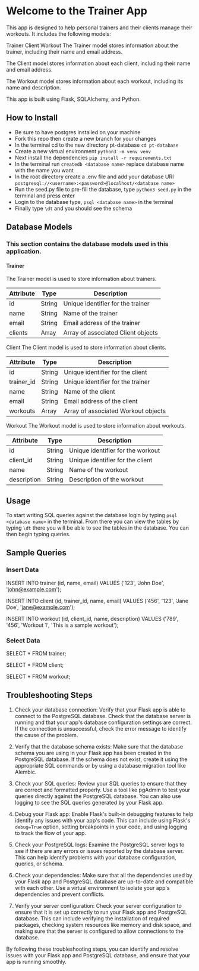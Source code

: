 # Welcome to the Trainer App
This app is designed to help personal trainers and their clients manage their workouts. It includes the following models:

Trainer
Client
Workout
The Trainer model stores information about the trainer, including their name and email address.

The Client model stores information about each client, including their name and email address.

The Workout model stores information about each workout, including its name and description.

This app is built using Flask, SQLAlchemy, and Python.

## How to Install
- Be sure to have postgres installed on your machine
- Fork this repo then create a new branch for your changes
- In the terminal cd to the new directory pt-database `cd pt-database`
- Create a new virtual environment `python3 -m venv venv`
- Next install the dependencies `pip install -r requirements.txt`
- In the terminal run `createdb <database name>` replace database name with the name you want
- In the root directory create a .env file and add your database URI `postgresql://<username>:<password>@localhost/<database name>`
- Run the seed.py file to pre-fill the database, type `python3 seed.py` in the terminal and press enter
- Login to the database type, `psql <database name>` in the terminal
- Finally type `\dt` and you should see the schema

## Database Models
### This section contains the database models used in this application.
#### Trainer
The Trainer model is used to store information about trainers.

| Attribute | Type | Description |
| ---------- | ------ | ------------------------------------ |
| id | String | Unique identifier for the trainer |
| name | String | Name of the trainer |
| email | String | Email address of the trainer |
| clients | Array | Array of associated Client objects |

Client
The Client model is used to store information about clients.

| Attribute | Type | Description |
| ---------- | ------ | ------------------------------------ |
| id | String | Unique identifier for the client |
| trainer_id | String | Unique identifier for the trainer |
| name | String | Name of the client |
| email | String | Email address of the client |
| workouts | Array | Array of associated Workout objects |

Workout
The Workout model is used to store information about workouts.

| Attribute | Type | Description |
| ---------- | ------ | ------------------------------------ |
| id | String | Unique identifier for the workout |
| client_id | String | Unique identifier for the client |
| name | String | Name of the workout |
| description| String | Description of the workout |

## Usage
To start writing SQL queries against the database login by typing `psql <database name>` in the terminal. From there you can view the tables by typing
`\dt` there you will be able to see the tables in the database. You can then begin typing queries.

## Sample Queries

### Insert Data
INSERT INTO trainer (id, name, email)
VALUES ('123', 'John Doe', 'john@example.com');

INSERT INTO client (id, trainer_id, name, email)
VALUES ('456', '123', 'Jane Doe', 'jane@example.com');

INSERT INTO workout (id, client_id, name, description)
VALUES ('789', '456', 'Workout 1', 'This is a sample workout');

### Select Data
SELECT * FROM trainer;

SELECT * FROM client;

SELECT * FROM workout;

## Troubleshooting Steps

1. Check your database connection: Verify that your Flask app is able to connect to the PostgreSQL database. Check that the database server is running and that your app's database configuration settings are correct. If the connection is unsuccessful, check the error message to identify the cause of the problem.

2. Verify that the database schema exists: Make sure that the database schema you are using in your Flask app has been created in the PostgreSQL database. If the schema does not exist, create it using the appropriate SQL commands or by using a database migration tool like Alembic.

3. Check your SQL queries: Review your SQL queries to ensure that they are correct and formatted properly. Use a tool like pgAdmin to test your queries directly against the PostgreSQL database. You can also use logging to see the SQL queries generated by your Flask app.

4. Debug your Flask app: Enable Flask's built-in debugging features to help identify any issues with your app's code. This can include using Flask's `debug=True` option, setting breakpoints in your code, and using logging to track the flow of your app.

5. Check your PostgreSQL logs: Examine the PostgreSQL server logs to see if there are any errors or issues reported by the database server. This can help identify problems with your database configuration, queries, or schema.

6. Check your dependencies: Make sure that all the dependencies used by your Flask app and PostgreSQL database are up-to-date and compatible with each other. Use a virtual environment to isolate your app's dependencies and prevent conflicts.

7. Verify your server configuration: Check your server configuration to ensure that it is set up correctly to run your Flask app and PostgreSQL database. This can include verifying the installation of required packages, checking system resources like memory and disk space, and making sure that the server is configured to allow connections to the database.

By following these troubleshooting steps, you can identify and resolve issues with your Flask app and PostgreSQL database, and ensure that your app is running smoothly.
